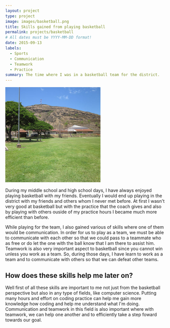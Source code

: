 ```yaml
---
layout: project
type: project
image: images/basketball.png
title: Skills gained from playing basketball
permalink: projects/basketball
# All dates must be YYYY-MM-DD format!
date: 2015-09-13
labels:
  - Sports
  - Communication
  - Teamwork
  - Practice
summary: The time where I was in a basketball team for the district.
---
```


<img class="ui image" src="/images/saltlake.png">

During my middle school and high school days, I have always enjoyed playing basketball with my friends. Eventually I would end up playing in the district with my friends and others whom I never met before. At first I wasn't very good at basketball but with the practice that the coach gives and also by playing with others ouside of my practice hours I became much more efficient than before. 

While playing for the team, I also gained various of skills where one of them would be communication. In order for us to play as a team, we must be able to communicate with each other so that we could pass to a teammate who as free or do let the one with the ball know that I am there to assist him. Teamwork is also very important aspect to basketball since you cannot win unless you work as a team. So, during those days, I have learn to work as a team and to communicate with others so that we can defeat other teams.

## How does these skills help me later on?

Well first of all these skills are important to me not just from the basketball perspective but also in any type of fields, like computer science. Putting many hours and effort on coding practice can help me gain more knowledge how coding and help me understand what I'm doing. Communication and teamwork in this field is also important where with teamwork, we can help one another and to efficiently take a step foward towards our goal. 
